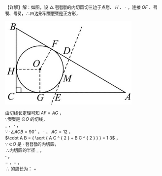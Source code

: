 【详解】解：如图，设 $\triangle$ 퐴퐵퐶的内切圆切三边于点퐹、 $H$ 、 $\cdot$ ，连接 $O F$ 、푂퐻、푂퐺，∴四边形푂퐻퐶퐺是正方形，

![](<../../qs_image_DB/专题3-6__圆的综合（27类题型）（解析版）/b2132df2b1d1a47fcbc38aa29273833dd89efe4001bd8df2b222cc92a805e5d2.jpg>)

由切线长定理可知 $A F = A G$ ，  
∵퐷퐸是 $\odot { } O$ 的切线，  
$\_$ ， $\cdot$ ，  
∵ $\cdot \angle A C B = 9 0 ^ { \circ }$ ， $\cdot$ ， $A C = 1 2$ ，  
$\cdot A B = { \sqrt { A C ^ { 2 } + B C ^ { 2 } } } = 1 3$ ，  
∵ $\odot { } O$ 是 $\cdot$ 퐴퐵퐶的内切圆，  
∴内切圆的半径 $\_$ ，  
$\cdot$ ，  
$-$ ，$-$ ，  
∴ 的周长为： $-$
